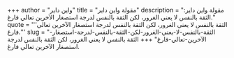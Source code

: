 +++
author = "واين داير"
title = "مقولة واين داير"
description = "مقولة واين داير: الثقة بالنفس لا يعني الغرور، لكن الثقة بالنفس لدرجة استصغار الآخرين تعالي فارغ."
quote = '''الثقة بالنفس لا يعني الغرور، لكن الثقة بالنفس لدرجة استصغار الآخرين تعالي فارغ.''' 
slug = "الثقة-بالنفس-لا-يعني-الغرور-لكن-الثقة-بالنفس-لدرجة-استصغار-الآخرين-تعالي-فارغ"
+++
الثقة بالنفس لا يعني الغرور، لكن الثقة بالنفس لدرجة استصغار الآخرين تعالي فارغ.
